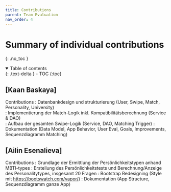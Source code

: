 ```yaml
---
title: Contributions
parent: Team Evaluation
nav_order: 4
---
```


# Summary of individual contributions
{: .no_toc }

<details open markdown="block">
  <summary>
    Table of contents
  </summary>
  {: .text-delta }
- TOC
{:toc}
</details>

## [Kaan Baskaya]

Contributions
: Datenbankdesign und strukturierung (User, Swipe, Match, Personality, University)  
: Implementierung der Match-Logik inkl. Kompatibilitätsberechnung (Service & DAO)  
: Aufbau der gesamten Swipe-Logik (Service, DAO, Matching Trigger)
: Dokumentation (Data Model, App Behavior, User Eval, Goals, Improvements, Sequenzdiagramm Matching)

## [Ailin Esenalieva]

Contributions
: Grundlage der Ermittlung der Persönlichkeitstypen anhand MBTI-types 
: Erstellung des Persönlichkeitstests und Berechnung/Anzeige des Personalitytypes, insgesamt 20 Fragen 
: Bootstrap Redesigning (Style mit https://bootswatch.com/vapor/)
: Dokumentation (App Structure, Sequenzdiagramm ganze App)